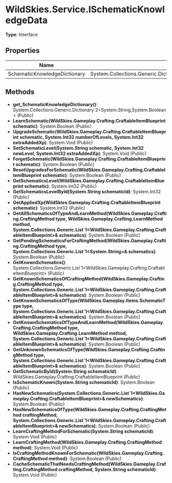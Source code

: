 ﻿# WildSkies.Service.ISchematicKnowledgeData

**Type**: Interface

## Properties

| Name | Type | Access |
|------|------|--------|
| SchematicKnowledgeDictionary | System.Collections.Generic.Dictionary`2<System.String,System.Boolean> | Public |

## Methods

- **get_SchematicKnowledgeDictionary()**: System.Collections.Generic.Dictionary`2<System.String,System.Boolean> (Public)
- **LearnSchematic(WildSkies.Gameplay.Crafting.CraftableItemBlueprint schematic)**: System.Boolean (Public)
- **UpgradeSchematic(WildSkies.Gameplay.Crafting.CraftableItemBlueprint schematic, System.Int32 numberOfLevels, System.Int32 extraAddedXp)**: System.Void (Public)
- **SetSchematicLevel(System.String schematic, System.Int32 newLevel, System.Int32 extraAddedXp)**: System.Void (Public)
- **ForgetSchematic(WildSkies.Gameplay.Crafting.CraftableItemBlueprint schematic)**: System.Boolean (Public)
- **ResetUpgradesForSchematic(WildSkies.Gameplay.Crafting.CraftableItemBlueprint schematic)**: System.Boolean (Public)
- **GetSchematicsLevel(WildSkies.Gameplay.Crafting.CraftableItemBlueprint schematic)**: System.Int32 (Public)
- **GetSchematicsLevelById(System.String schematicId)**: System.Int32 (Public)
- **GetAppliedXp(WildSkies.Gameplay.Crafting.CraftableItemBlueprint schematic)**: System.Int32 (Public)
- **GetAllSchematicsOfTypeAndLearnMethod(WildSkies.Gameplay.Crafting.CraftingMethod type, WildSkies.Gameplay.Crafting.LearnMethod method, System.Collections.Generic.List`1<WildSkies.Gameplay.Crafting.CraftableItemBlueprint>& schematics)**: System.Boolean (Public)
- **GetPendingSchematicsForCraftingMethod(WildSkies.Gameplay.Crafting.CraftingMethod type, System.Collections.Generic.List`1<System.String>& schematics)**: System.Boolean (Public)
- **GetKnownSchematics()**: System.Collections.Generic.List`1<WildSkies.Gameplay.Crafting.CraftableItemBlueprint> (Public)
- **GetKnownSchematicsOfCraftingMethod(WildSkies.Gameplay.Crafting.CraftingMethod type, System.Collections.Generic.List`1<WildSkies.Gameplay.Crafting.CraftableItemBlueprint>& schematics)**: System.Boolean (Public)
- **GetKnownSchematicsOfType(WildSkies.Gameplay.Items.SchematicType type, System.Collections.Generic.List`1<WildSkies.Gameplay.Crafting.CraftableItemBlueprint>& schematics)**: System.Boolean (Public)
- **GetKnownSchematicsOfTypeAndLearnMethod(WildSkies.Gameplay.Crafting.CraftingMethod type, WildSkies.Gameplay.Crafting.LearnMethod method, System.Collections.Generic.List`1<WildSkies.Gameplay.Crafting.CraftableItemBlueprint>& schematics)**: System.Boolean (Public)
- **GetUnknownSchematicsOfType(WildSkies.Gameplay.Crafting.CraftingMethod type, System.Collections.Generic.List`1<WildSkies.Gameplay.Crafting.CraftableItemBlueprint>& schematics)**: System.Boolean (Public)
- **GetSchematicById(System.String schematicId)**: WildSkies.Gameplay.Crafting.CraftableItemBlueprint (Public)
- **IsSchematicKnown(System.String schematicId)**: System.Boolean (Public)
- **HasNewSchematics(System.Collections.Generic.List`1<WildSkies.Gameplay.Crafting.CraftableItemBlueprint>& newSchematics)**: System.Boolean (Public)
- **HasNewSchematicsOfType(WildSkies.Gameplay.Crafting.CraftingMethod craftingMethod, System.Collections.Generic.List`1<WildSkies.Gameplay.Crafting.CraftableItemBlueprint>& newSchematics)**: System.Boolean (Public)
- **LearnCraftingMethodForSchematic(System.String schematicId)**: System.Void (Public)
- **LearnCraftingMethod(WildSkies.Gameplay.Crafting.CraftingMethod method)**: System.Void (Public)
- **IsCraftingMethodKnownForSchematic(WildSkies.Gameplay.Crafting.CraftingMethod method)**: System.Boolean (Public)
- **CacheSchematicThatNeedsCraftingMethod(WildSkies.Gameplay.Crafting.CraftingMethod craftingMethod, System.String schematicId)**: System.Void (Public)

